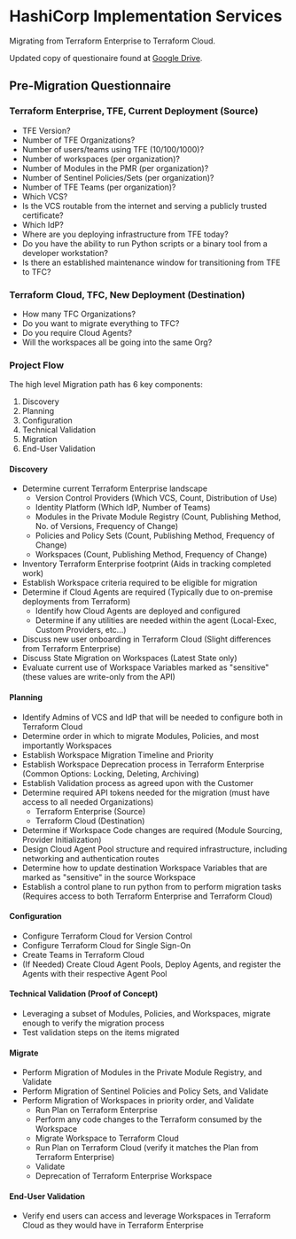 # HashiCorp Implementation Services
Migrating from Terraform Enterprise to Terraform Cloud.

Updated copy of questionaire found at [Google Drive](https://docs.google.com/spreadsheets/d/1yi2TRF0G3AN7XTJQxdMneJHX2vTV6-BO4YNQs0F65Bc/edit?usp=sharing).

## Pre-Migration Questionnaire

### Terraform Enterprise, TFE, Current Deployment (Source)
- TFE Version?
- Number of TFE Organizations?
- Number of users/teams using TFE (10/100/1000)?
- Number of workspaces (per organization)?
- Number of Modules in the PMR (per organization)?
- Number of Sentinel Policies/Sets (per organization)? 
- Number of TFE Teams (per organization)?
- Which VCS?
- Is the VCS routable from the internet and serving a publicly trusted certificate?
- Which IdP?
- Where are you deploying infrastructure from TFE today?
- Do you have the ability to run Python scripts or a binary tool from a developer workstation?
- Is there an established maintenance window for transitioning from TFE to TFC?


### Terraform Cloud, TFC, New Deployment (Destination)
- How many TFC Organizations?
- Do you want to migrate everything to TFC?
- Do you require Cloud Agents?
- Will the workspaces all be going into the same Org? 

### Project Flow
The high level Migration path has 6 key components:
1. Discovery
1. Planning
1. Configuration
1. Technical Validation
1. Migration
1. End-User Validation


#### Discovery
- Determine current Terraform Enterprise landscape
    - Version Control Providers (Which VCS, Count, Distribution of Use)
    - Identity Platform (Which IdP, Number of Teams)
    - Modules in the Private Module Registry (Count, Publishing Method, No. of Versions, Frequency of Change)
    - Policies and Policy Sets (Count, Publishing Method, Frequency of Change)
    - Workspaces (Count, Publishing Method, Frequency of Change)
- Inventory Terraform Enterprise footprint (Aids in tracking completed work)
- Establish Workspace criteria required to be eligible for migration
- Determine if Cloud Agents are required (Typically due to on-premise deployments from Terraform)
    - Identify how Cloud Agents are deployed and configured
    - Determine if any utilities are needed within the agent (Local-Exec, Custom Providers, etc...)
- Discuss new user onboarding in Terraform Cloud (Slight differences from Terraform Enterprise)
- Discuss State Migration on Workspaces (Latest State only)
- Evaluate current use of Workspace Variables marked as "sensitive" (these values are write-only from the API)
#### Planning
- Identify Admins of VCS and IdP that will be needed to configure both in Terraform Cloud
- Determine order in which to migrate Modules, Policies, and most importantly Workspaces
- Establish Workspace Migration Timeline and Priority
- Establish Workspace Deprecation process in Terraform Enterprise (Common Options: Locking, Deleting, Archiving)
- Establish Validation process as agreed upon with the Customer
- Determine required API tokens needed for the migration (must have access to all needed Organizations)
    - Terraform Enterprise (Source)
    - Terraform Cloud (Destination)
- Determine if Workspace Code changes are required (Module Sourcing, Provider Initialization)
- Design Cloud Agent Pool structure and required infrastructure, including networking and authentication routes
- Determine how to update destination Workspace Variables that are marked as "sensitive" in the source Workspace
- Establish a control plane to run python from to perform migration tasks (Requires access to both Terraform Enterprise and Terraform Cloud)
#### Configuration
- Configure Terraform Cloud for Version Control
- Configure Terraform Cloud for Single Sign-On
- Create Teams in Terraform Cloud
- (If Needed) Create Cloud Agent Pools, Deploy Agents, and register the Agents with their respective Agent Pool


#### Technical Validation (Proof of Concept)
- Leveraging a subset of Modules, Policies, and Workspaces, migrate enough to verify the migration process
- Test validation steps on the items migrated
#### Migrate
- Perform Migration of Modules in the Private Module Registry, and Validate
- Perform Migration of Sentinel Policies and Policy Sets, and Validate
- Perform Migration of Workspaces in priority order, and Validate
    - Run Plan on Terraform Enterprise
    - Perform any code changes to the Terraform consumed by the Workspace
    - Migrate Workspace to Terraform Cloud
    - Run Plan on Terraform Cloud (verify it matches the Plan from Terraform Enterprise)
    - Validate
    - Deprecation of Terraform Enterprise Workspace
#### End-User Validation
- Verify end users can access and leverage Workspaces in Terraform Cloud as they would have in Terraform Enterprise


